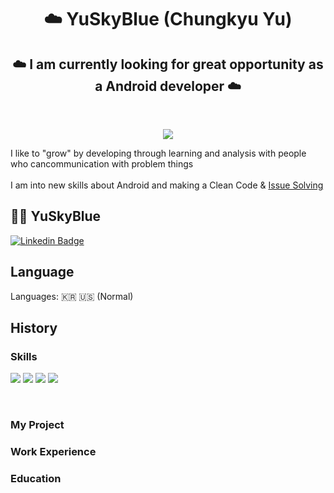 <h1 align="center"><b>☁️ YuSkyBlue (Chungkyu Yu)</b></h1>
<h2 align="center">  ☁️ I am currently looking for great opportunity as a Android developer  ☁️  </h2> 
<br>
<p align="center">
<a href="https://hits.seeyoufarm.com"><img src="https://hits.seeyoufarm.com/api/count/incr/badge.svg?url=https%3A%2F%2Fgithub.com%2Fwhathe-downtown&count_bg=%231A3A87&title_bg=%23007FDC&icon=airplayvideo.svg&icon_color=%23E7E7E7&title=Today&edge_flat=false"/></a></br>
  

I like to "grow" by developing through learning and analysis with people who cancommunication with problem things
<br><br>
I am into new skills about Android  and making a Clean Code & <a href="https://github.com/skydoves/DisneyCompose/issues/26">Issue Solving</a>
</p>

##  👨‍💻 YuSkyBlue

[![Linkedin Badge](https://img.shields.io/badge/-LinkedIn-blue?style=flat-square&logo=Linkedin&logoColor=white&link=https://www.linkedin.com/in/hyunwoo-lee-0412/)]([https://www.linkedin.com/in/hyunwoo-lee-0412/](https://www.linkedin.com/in/chungkyu-y-11b729230/)) 

## Language

 Languages: 🇰🇷 🇺🇸 (Normal) 


## History

### Skills
<p>
<img src="https://img.shields.io/badge/Kotlin-7382B5?&logo=Kotlin&logoColor=white"/>
<img src="https://img.shields.io/badge/Java-7382B5?&logo=Java&logoColor=white"/>
<img src="https://img.shields.io/badge/Android-3DDC84?style=flat-square&logo=Android&logoColor=white"/>
<img src="https://img.shields.io/badge/Compose-3776AB?style=flat-square&logo=JetpackCompose&logoColor=White"/>
  <br> 
</p>
</br>

### My Project

### Work Experience

### Education



